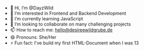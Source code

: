 - 👋 Hi, I’m @DayzWild
- 👀 I’m interested in Frontend and Backend Development
- 🌱 I’m currently learning JavaScript
- 💞️ I’m looking to collaborate on many challenging projects
- 📫 How to reach me: hello@desireewildgrube.de
- 😄 Pronouns: She/Her
- ⚡ Fun fact: I've build my first HTML-Document when I was 13

<!---
DayzWild/DayzWild is a ✨ special ✨ repository because its `README.md` (this file) appears on your GitHub profile.
You can click the Preview link to take a look at your changes.
--->
